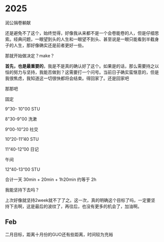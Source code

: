 # 2025

润公捐卷躺献

还是避免不了这个，始终觉得，好像我从来都不是一个会卷能卷的人，但是仔细思索。经典问题，一眼望到头的人生和一眼望不到头、甚至说是一眼只能看到半截身子的人生，那好像确实还是前者更好一些。

那就开始做决定？make？

**首先，也是最重要的**，我是不是真的确认好了这个。如果是的话，那么需要持之以恒的努力与坚持，我能否做到？这需要打一个问号。当前日子确实蛮惬意的，但是我很焦虑，我知道这一切很快都将会结束。得回家了。还是回家吧

那那吧

固定

9"30- 10"00    STU

8"30-9"00 洗漱

9“00-10”20      社交

10“20-11”40    STU

11“40-12”00    日记

午间

12“40-13“00    STU

合计一天 30min + 20min + 1h20min  约等于 2h

我能坚持下去吗？

上次好像就坚持2week就不了了之。这一次，真的明确这个目标了吗，一定要坚持下去啊，这是最后的波纹了，再往后，也没有更多的机会了，加油啊。

## Feb

二月目标，距离十月份的GUO还有些距离，时间较为充裕
